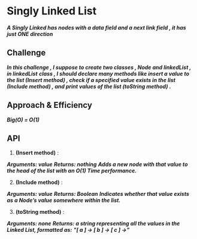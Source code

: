 ﻿# Singly Linked List

***A Singly Linked has nodes with a data field and a next link field , it has just ONE direction***

## Challenge

***In this challenge , I suppose to create two classes , Node and linkedList , in linkedList***
***class , I should declare many methods like insert a value to the list **(Insert method)** , check if a specified value exists in the list **(Include method)** , and print values of the list **(toString method)** .***

## Approach & Efficiency

***Big(O) = O(1)***

## API

1. **(Insert method)** : 

***Arguments: value***
***Returns: nothing***
***Adds a new node with that value to the head of the list with an O(1) Time performance.***

2. **(Include method)** : 

***Arguments: value***
***Returns: Boolean***
***Indicates whether that value exists as a Node’s value somewhere within the list.***


3. **(toString method)** :

***Arguments: none***
***Returns: a string representing all the values in the Linked List, formatted as:***
***"[ a ] -> [ b ] -> [ c ] ->"***